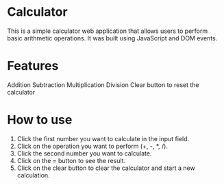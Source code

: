 # Calculator
This is a simple calculator web application that allows users to perform basic arithmetic operations. It was built using JavaScript and DOM events.

# Features
Addition
Subtraction
Multiplication
Division
Clear button to reset the calculator

# How to use
1. Click the first number you want to calculate in the input field.
2. Click on the operation you want to perform (+, -, *, /).
3. Click the second number you want to calculate.
4. Click on the = button to see the result.
5. Click on the clear button to clear the calculator and start a new calculation.

